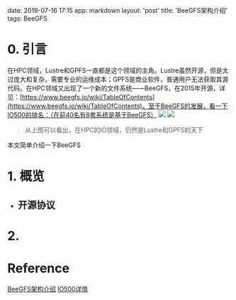 date: 2019-07-16 17:15
app: markdown
layout: 'post'
title: 'BeeGFS架构介绍'
tags: BeeGFS

# 0. 引言
在HPC领域，Lustre和GPFS一直都是这个领域的主角。Lustre虽然开源，但是太过庞大和复杂，需要专业的运维成本；GPFS是商业软件，普通用户无法获取其源代码。在HPC领域又出现了一个新的文件系统——BeeGFS，在2015年开源，详见：[https://www.beegfs.io/wiki/TableOfContents](https://www.beegfs.io/wiki/TableOfContents)。至于BeeGFS的发展，看一下IO500的排名：（在前40名有8套系统是基于BeeGFS）
![](./_image/2019-07-16/2019-07-16-19-20-48.png)
![](./_image/2019-07-16/2019-07-16-19-23-15.png)

>  从上图可以看出，在HPC的IO领域，仍然是Lustre和GPFS的天下

本文简单介绍一下BeeGFS

# 1. 概览
- 开源协议
    - 

# 2. 

# Reference
[BeeGFS架构介绍](https://www.beegfs.io/docs/whitepapers/Introduction_to_BeeGFS_by_ThinkParQ.pdf)
[IO500详情](https://www.vi4io.org/std/io500/start)